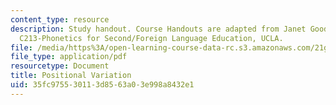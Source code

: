 ```yaml
---
content_type: resource
description: Study handout. Course Handouts are adapted from Janet Goodwin's AP&TESL
  C213-Phonetics for Second/Foreign Language Education, UCLA.
file: /media/https%3A/open-learning-course-data-rc.s3.amazonaws.com/21g-223-listening-speaking-and-pronunciation-fall-2004/35fc975530113d8563a03e998a8432e1_MIT21G_223F04_positional.pdf
file_type: application/pdf
resourcetype: Document
title: Positional Variation
uid: 35fc9755-3011-3d85-63a0-3e998a8432e1
---
```

